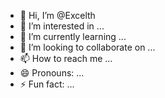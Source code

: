 - 👋 Hi, I’m @Excelth
- 👀 I’m interested in ...
- 🌱 I’m currently learning ...
- 💞️ I’m looking to collaborate on ...
- 📫 How to reach me ...
- 😄 Pronouns: ...
- ⚡ Fun fact: ...

<!---
Excelth/Excelth is a ✨ special ✨ repository because its `README.md` (this file) appears on your GitHub profile.
You can click the Preview link to take a look at your changes.
--->
